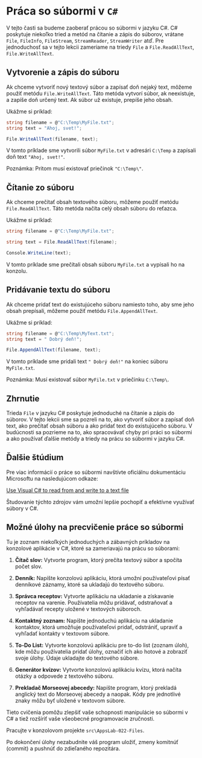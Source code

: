 # Práca so súbormi v `C#`

V tejto časti sa budeme zaoberať prácou so súbormi v jazyku C#. C# poskytuje niekoľko tried a metód na čítanie a zápis do súborov, vrátane `File`, `FileInfo`, `FileStream`, `StreamReader`, `StreamWriter` atď. Pre jednoduchosť sa v tejto lekcii zameriame na triedy `File` a `File.ReadAllText`, `File.WriteAllText`.

## Vytvorenie a zápis do súboru

Ak chceme vytvoriť nový textový súbor a zapísať doň nejaký text, môžeme použiť metódu `File.WriteAllText`. Táto metóda vytvorí súbor, ak neexistuje, a zapíše doň určený text. Ak súbor už existuje, prepíše jeho obsah.

Ukážme si príklad:

```csharp
string filename = @"C:\Temp\MyFile.txt";
string text = "Ahoj, svet!";

File.WriteAllText(filename, text);
```

V tomto príklade sme vytvorili súbor `MyFile.txt` v adresári `C:\Temp` a zapísali doň text `"Ahoj, svet!"`.

Poznámka: Pritom musí existovať priečinok `"C:\Temp\"`.

## Čítanie zo súboru

Ak chceme prečítať obsah textového súboru, môžeme použiť metódu `File.ReadAllText`. Táto metóda načíta celý obsah súboru do reťazca.

Ukážme si príklad:

```csharp
string filename = @"C:\Temp\MyFile.txt";

string text = File.ReadAllText(filename);

Console.WriteLine(text);
```

V tomto príklade sme prečítali obsah súboru `MyFile.txt` a vypísali ho na konzolu.

## Pridávanie textu do súboru

Ak chceme pridať text do existujúceho súboru namiesto toho, aby sme jeho obsah prepísali, môžeme použiť metódu `File.AppendAllText`.

Ukážme si príklad:

```csharp
string filename = @"C:\Temp\MyText.txt";
string text = " Dobrý deň!";

File.AppendAllText(filename, text);
```

V tomto príklade sme pridali text `" Dobrý deň!"` na koniec súboru `MyFile.txt`.

Poznámka: Musí existovať súbor `MyFile.txt` v priečinku `C:\Temp\`.

## Zhrnutie

Trieda `File` v jazyku C# poskytuje jednoduché na čítanie a zápis do súborov. V tejto lekcii sme sa pozreli na to, ako vytvoriť súbor a zapísať doň text, ako prečítať obsah súboru a ako pridať text do existujúceho súboru. V budúcnosti sa pozrieme na to, ako spracovávať chyby pri práci so súbormi a ako používať ďalšie metódy a triedy na prácu so súbormi v jazyku C#.

## Ďalšie štúdium

Pre viac informácií o práce so súbormi navštívte oficiálnu dokumentáciu Microsoftu na nasledujúcom odkaze:

[Use Visual C# to read from and write to a text file](https://learn.microsoft.com/en-us/troubleshoot/developer/visualstudio/csharp/language-compilers/read-write-text-file)

Študovanie týchto zdrojov vám umožní lepšie pochopiť a efektívne využívať súbory v C#.

## Možné úlohy na precvičenie práce so súbormi

Tu je zoznam niekoľkých jednoduchých a zábavných príkladov na konzolové aplikácie v C#, ktoré sa zameriavajú na prácu so súborami:

1. **Čítač slov:** Vytvorte program, ktorý prečíta textový súbor a spočíta počet slov.

2. **Denník:** Napíšte konzolovú aplikáciu, ktorá umožní používateľovi písať denníkové záznamy, ktoré sa ukladajú do textového súboru.

3. **Správca receptov:** Vytvorte aplikáciu na ukladanie a získavanie receptov na varenie. Používatelia môžu pridávať, odstraňovať a vyhľadávať recepty uložené v textových súboroch.

4. **Kontaktný zoznam:** Napíšte jednoduchú aplikáciu na ukladanie kontaktov, ktorá umožňuje používateľovi pridať, odstrániť, upraviť a vyhľadať kontakty v textovom súbore.

5. **To-Do List:** Vytvorte konzolovú aplikáciu pre to-do list (zoznam úloh), kde môžu používatelia pridať úlohy, označiť ich ako hotové a zobraziť svoje úlohy. Údaje ukladajte do textového súbore.

6. **Generátor kvízov:** Vytvorte konzolovú aplikáciu kvízu, ktorá načíta otázky a odpovede z textového súboru.

7. **Prekladač Morseovej abecedy:** Napíšte program, ktorý prekladá anglický text do Morseovej abecedy a naopak. Kódy pre jednotlivé znaky môžu byť uložené v textovom súbore.

Tieto cvičenia pomôžu zlepšiť vaše schopnosti manipulácie so súbormi v C# a tiež rozšíriť vaše všeobecné programovacie zručnosti.

Pracujte v konzolovom projekte `src\AppsLab-022-Files`.

Po dokončení úlohy nezabudnite váš program uložiť, zmeny komitnúť (commit) a pushnúť do zdieľaného repozitára.
